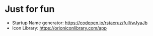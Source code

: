 # Just for fun

- Startup Name generator: https://codepen.io/rstacruz/full/wJyaJb
- Icon Library: https://orioniconlibrary.com/app
